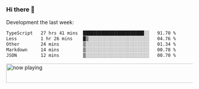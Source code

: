 ### Hi there 👋

Development the last week:
<!--START_SECTION:waka-->

```txt
TypeScript   27 hrs 41 mins  ███████████████████████░░   91.70 %
Less         1 hr 26 mins    █▒░░░░░░░░░░░░░░░░░░░░░░░   04.76 %
Other        24 mins         ▒░░░░░░░░░░░░░░░░░░░░░░░░   01.34 %
Markdown     14 mins         ▒░░░░░░░░░░░░░░░░░░░░░░░░   00.78 %
JSON         12 mins         ▒░░░░░░░░░░░░░░░░░░░░░░░░   00.70 %
```

<!--END_SECTION:waka-->

<!--
**JASONPANGGO/jasonpanggo** is a ✨ _special_ ✨ repository because its `README.md` (this file) appears on your GitHub profile.

Here are some ideas to get you started:

- 🔭 I’m currently working on ...
- 🌱 I’m currently learning ...
- 👯 I’m looking to collaborate on ...
- 🤔 I’m looking for help with ...
- 💬 Ask me about ...
- 📫 How to reach me: ...
- 😄 Pronouns: ...
- ⚡ Fun fact: ...
-->

<a href="https://volt.fm/user/q8yd9e79csfr57rt" target="_blank"><img src="https://spotify-badge-egoist.vercel.app/api/now-playing" width="540" height="52" alt="now playing"></a>
